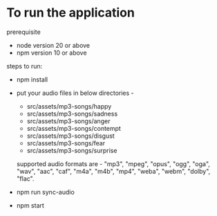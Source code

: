# To run the application

prerequisite
* node version 20 or above
* npm version 10 or above

steps to run:

* npm install
* put your audio files in below directories -

   * src/assets/mp3-songs/happy
   * src/assets/mp3-songs/sadness
   * src/assets/mp3-songs/anger
   * src/assets/mp3-songs/contempt
   * src/assets/mp3-songs/disgust
   * src/assets/mp3-songs/fear
   * src/assets/mp3-songs/surprise
     
  supported audio formats are -
   "mp3", "mpeg", "opus", "ogg", "oga", "wav", "aac", "caf", "m4a", "m4b", "mp4", "weba", "webm", "dolby", "flac".

* npm run sync-audio
* npm start
